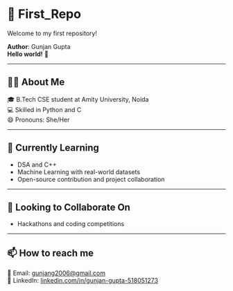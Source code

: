 # 🌟 First_Repo

Welcome to my first repository!

**Author**: Gunjan Gupta  
**Hello world!** 👋

---

## 👩‍💻 About Me

🎓 B.Tech CSE student at Amity University, Noida  
💻 Skilled in Python and C  
😄 Pronouns: She/Her

---

## 🌱 Currently Learning

- DSA and C++
- Machine Learning with real-world datasets
- Open-source contribution and project collaboration

---

## 💞️ Looking to Collaborate On

- Hackathons and coding competitions

---

## 📫 How to reach me

📧 Email: [gunjang2006@gmail.com](mailto:gunjang2006@gmail.com)  
💼 LinkedIn: [linkedin.com/in/gunjan-gupta-518051273](https://www.linkedin.com/in/gunjan-gupta-518051273/)


